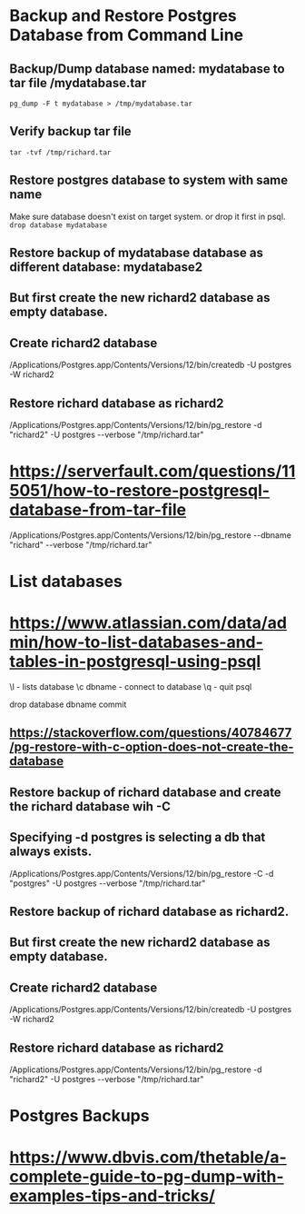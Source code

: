 # Backup and Restore Postgres Database from Command Line

## Backup/Dump database named: mydatabase to tar file /mydatabase.tar   
```pg_dump -F t mydatabase > /tmp/mydatabase.tar```     

## Verify backup tar file   
```tar -tvf /tmp/richard.tar```   

## Restore postgres database to system with same name

Make sure database doesn't exist on target system. or drop it first in psql. ```drop database mydatabase```


## Restore backup of mydatabase database as different database: mydatabase2

## But first create the new richard2 database as empty database.

## Create richard2 database
/Applications/Postgres.app/Contents/Versions/12/bin/createdb -U postgres -W richard2

## Restore richard database as richard2
/Applications/Postgres.app/Contents/Versions/12/bin/pg_restore -d "richard2" -U postgres --verbose "/tmp/richard.tar"


# https://serverfault.com/questions/115051/how-to-restore-postgresql-database-from-tar-file

/Applications/Postgres.app/Contents/Versions/12/bin/pg_restore --dbname "richard" --verbose "/tmp/richard.tar"

# List databases
# https://www.atlassian.com/data/admin/how-to-list-databases-and-tables-in-postgresql-using-psql

\l - lists database
\c dbname - connect to database
\q - quit psql

drop database dbname
commit

## https://stackoverflow.com/questions/40784677/pg-restore-with-c-option-does-not-create-the-database

## Restore backup of richard database and create the richard database wih -C
## Specifying -d postgres is selecting a db that always exists.
/Applications/Postgres.app/Contents/Versions/12/bin/pg_restore -C -d "postgres" -U postgres --verbose "/tmp/richard.tar"

## Restore backup of richard database as richard2. 
## But first create the new richard2 database as empty database.

## Create richard2 database
/Applications/Postgres.app/Contents/Versions/12/bin/createdb -U postgres -W richard2

## Restore richard database as richard2
/Applications/Postgres.app/Contents/Versions/12/bin/pg_restore -d "richard2" -U postgres --verbose "/tmp/richard.tar"


# Postgres Backups

# https://www.dbvis.com/thetable/a-complete-guide-to-pg-dump-with-examples-tips-and-tricks/

